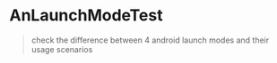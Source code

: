 # AnLaunchModeTest
> check the difference between 4 android launch modes and their usage scenarios 
